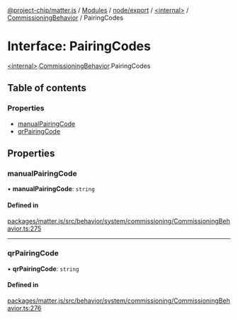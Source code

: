 [@project-chip/matter.js](../README.md) / [Modules](../modules.md) / [node/export](../modules/node_export.md) / [\<internal\>](../modules/node_export._internal_.md) / [CommissioningBehavior](../modules/node_export._internal_.CommissioningBehavior.md) / PairingCodes

# Interface: PairingCodes

[\<internal\>](../modules/node_export._internal_.md).[CommissioningBehavior](../modules/node_export._internal_.CommissioningBehavior.md).PairingCodes

## Table of contents

### Properties

- [manualPairingCode](node_export._internal_.CommissioningBehavior.PairingCodes.md#manualpairingcode)
- [qrPairingCode](node_export._internal_.CommissioningBehavior.PairingCodes.md#qrpairingcode)

## Properties

### manualPairingCode

• **manualPairingCode**: `string`

#### Defined in

[packages/matter.js/src/behavior/system/commissioning/CommissioningBehavior.ts:275](https://github.com/project-chip/matter.js/blob/0c058ae17fdba4c0b89b8b13c309011d51782299/packages/matter.js/src/behavior/system/commissioning/CommissioningBehavior.ts#L275)

___

### qrPairingCode

• **qrPairingCode**: `string`

#### Defined in

[packages/matter.js/src/behavior/system/commissioning/CommissioningBehavior.ts:276](https://github.com/project-chip/matter.js/blob/0c058ae17fdba4c0b89b8b13c309011d51782299/packages/matter.js/src/behavior/system/commissioning/CommissioningBehavior.ts#L276)
